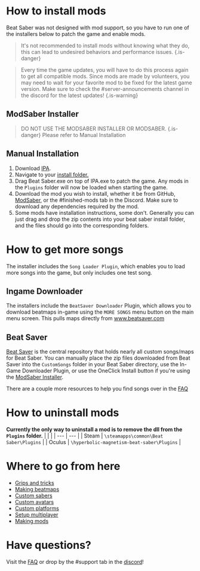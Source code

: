 <!-- TITLE: Beginners Guide -->
<!-- SUBTITLE: Getting Started -->

# How to install mods

Beat Saber was not designed with mod support, so you have to run one of the installers below to patch the game and enable mods.

> It's not recommended to install mods without knowing what they do, this can lead to undesired behaviors and performance issues. {.is-danger}

> Every time the game updates, you will have to do this process again to get all compatible mods. 
> Since mods are made by volunteers, you may need to wait for your favorite mod to be fixed for the latest game version. Make sure to check the #server-announcements channel in the discord for the latest updates!
{.is-warning}

## ModSaber Installer
> DO NOT USE THE MODSABER INSTALLER OR MODSABER. {.is-danger}
Please refer to Manual Installation 

## Manual Installation

1. Download [IPA](https://www.modsaber.org/mod/illusion-plugin-architecture).
2. Navigate to your [install folder.](faq/install-folder)
3. Drag Beat Saber.exe on top of IPA.exe to patch the game. Any mods in the `Plugins` folder will now be loaded when starting the game.
4. Download the mod you wish to install, whether it be from GitHub, [ModSaber](https://www.modsaber.org/), or the #finished-mods tab in the Discord. Make sure to download any dependencies required by the mod.
5. Some mods have installation instructions, some don't. Generally you can just drag and drop the zip contents into your beat saber install folder, and the files should go into the corresponding folders. 
# How to get more songs
The installer includes the `Song Loader Plugin`, which enables you to load more songs into the game, but only includes one test song.

## Ingame Downloader
The installers include the `BeatSaver Downloader` Plugin, which allows you to download beatmaps in-game using the `MORE SONGS` menu button on the main menu screen. This pulls maps directly from www.beatsaver.com

## Beat Saver
[Beat Saver](https://www.beatsaver.com) is the central repository that holds nearly all custom songs/maps for Beat Saber.
You can manually place the zip files downloaded from Beat Saver into the `CustomSongs` folder in your Beat Saber directory, use the In-Game Downloader Plugin, or use the OneClick Install button if you're using the [ModSaber Installer](https://www.modsaber.org/).

There are a couple more resources to help you find songs over in the [FAQ](faq#more-songs)

# How to uninstall mods
**Currently the only way to uninstall a mod is to remove the dll from the `Plugins` folder.**
|  |  |
| --- | --- |
| Steam | `\steamapps\common\Beat Saber\Plugins` |
| Oculus | `\hyperbolic-magnetism-beat-saber\Plugins` | 

# Where to go from here
* [Grips and tricks](grips-and-tricks)
* [Making beatmaps](mapping)
* [Custom sabers](models/custom-sabers)
* [Custom avatars](models/custom-avatars)
* [Custom platforms](models/custom-platforms)
* [Setup multiplayer](https://bs.assistant.moe/Multiplayer/)
* [Making mods](modding)

# Have questions?
Visit the [FAQ](faq) or drop by the #support tab in the [discord](https://discord.gg/beatsabermods)!
